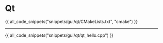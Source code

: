 # Qt

{{ all_code_snippets("snippets/gui/qt/CMakeLists.txt", "cmake") }}

<hr>

{{ all_code_snippets("snippets/gui/qt/qt_hello.cpp") }}





